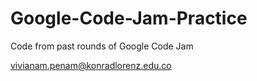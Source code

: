 # Google-Code-Jam-Practice
Code from past rounds of Google Code Jam

vivianam.penam@konradlorenz.edu.co

